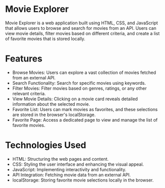 # Movie Explorer
Movie Explorer is a web application built using HTML, CSS, and JavaScript that allows users to browse and search for movies from an API. Users can view movie details, filter movies based on different criteria, and create a list of favorite movies that is stored locally.

# Features
* Browse Movies: Users can explore a vast collection of movies fetched from an external API.
* Search Functionality: Search for specific movies using keywords.
* Filter Movies: Filter movies based on genres, ratings, or any other relevant criteria.
* View Movie Details: Clicking on a movie card reveals detailed information about the selected movie.
* Favorite List: Users can mark movies as favorites, and these selections are stored in the browser's localStorage.
* Favorite Page: Access a dedicated page to view and manage the list of favorite movies.
# Technologies Used
* HTML: Structuring the web pages and content.
* CSS: Styling the user interface and enhancing the visual appeal.
* JavaScript: Implementing interactivity and functionality.
* API Integration: Fetching movie data from an external API.
* localStorage: Storing favorite movie selections locally in the browser.
